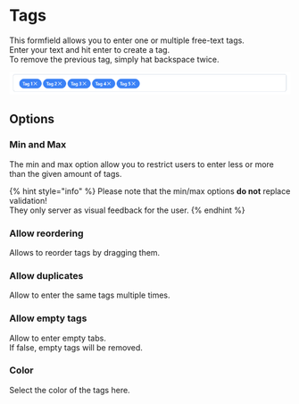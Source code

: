 # Tags

This formfield allows you to enter one or multiple free-text tags.  
Enter your text and hit enter to create a tag.  
To remove the previous tag, simply hat backspace twice.

![Tags input](../.gitbook/assets/bread/formfields/tags/tags.png) 

## Options

### Min and Max

The min and max option allow you to restrict users to enter less or more than the given amount of tags.  

{% hint style="info" %}
Please note that the min/max options **do not** replace validation!  
They only server as visual feedback for the user.
{% endhint %}

### Allow reordering

Allows to reorder tags by dragging them.

### Allow duplicates

Allow to enter the same tags multiple times.

### Allow empty tags

Allow to enter empty tabs.  
If false, empty tags will be removed.

### Color

Select the color of the tags here.